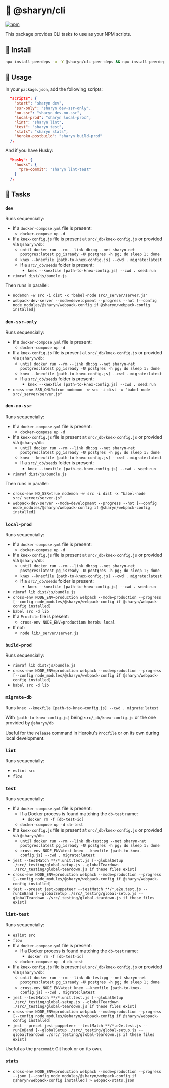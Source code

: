 # 🌹 @sharyn/cli

[![npm](https://img.shields.io/npm/v/@sharyn/cli.svg)](https://www.npmjs.com/package/@sharyn/cli)

This package provides CLI tasks to use as your NPM scripts.

## 🌹 Install

```bash
npx install-peerdeps -o -Y @sharyn/cli-peer-deps && npx install-peerdeps -o -Y -d @sharyn/cli-peer-devdeps && yarn add @sharyn/cli
```

## 🌹 Usage

In your `package.json`, add the following scripts:

```json
  "scripts": {
    "start": "sharyn dev",
    "ssr-only": "sharyn dev-ssr-only",
    "no-ssr": "sharyn dev-no-ssr",
    "local-prod": "sharyn local-prod",
    "lint": "sharyn lint",
    "test": "sharyn test",
    "stats": "sharyn stats",
    "heroku-postbuild": "sharyn build-prod"
  },
```

And if you have Husky:

```json
  "husky": {
    "hooks": {
      "pre-commit": "sharyn lint-test"
    }
  },
```

## 🌹 Tasks

### `dev`

Runs sequencially:

- If a `docker-compose.yml` file is present:
  - `docker-compose up -d`
- If a `knex-config.js` file is present at `src/_db/knex-config.js` or provided via `@sharyn/db`:
  - `until docker run --rm --link db:pg --net sharyn-net postgres:latest pg_isready -U postgres -h pg; do sleep 1; done`
  - `knex --knexfile [path-to-knex-config.js] --cwd . migrate:latest`
  - If a `src/_db/seeds` folder is present:
    - `knex --knexfile [path-to-knex-config.js] --cwd . seed:run`
- `rimraf dist/js/bundle.js`

Then runs in parallel:

- `nodemon -w src -i dist -x "babel-node src/_server/server.js"`
- `webpack-dev-server --mode=development --progress --hot [--config node_modules/@sharyn/webpack-config if @sharyn/webpack-config installed]`

### `dev-ssr-only`

Runs sequencially:

- If a `docker-compose.yml` file is present:
  - `docker-compose up -d`
- If a `knex-config.js` file is present at `src/_db/knex-config.js` or provided via `@sharyn/db`:
  - `until docker run --rm --link db:pg --net sharyn-net postgres:latest pg_isready -U postgres -h pg; do sleep 1; done`
  - `knex --knexfile [path-to-knex-config.js] --cwd . migrate:latest`
  - If a `src/_db/seeds` folder is present:
    - `knex --knexfile [path-to-knex-config.js] --cwd . seed:run`
- `cross-env SSR_ONLY=true nodemon -w src -i dist -x "babel-node src/_server/server.js"`

### `dev-no-ssr`

Runs sequencially:

- If a `docker-compose.yml` file is present:
  - `docker-compose up -d`
- If a `knex-config.js` file is present at `src/_db/knex-config.js` or provided via `@sharyn/db`:
  - `until docker run --rm --link db:pg --net sharyn-net postgres:latest pg_isready -U postgres -h pg; do sleep 1; done`
  - `knex --knexfile [path-to-knex-config.js] --cwd . migrate:latest`
  - If a `src/_db/seeds` folder is present:
    - `knex --knexfile [path-to-knex-config.js] --cwd . seed:run`
- `rimraf dist/js/bundle.js`

Then runs in parallel:

- `cross-env NO_SSR=true nodemon -w src -i dist -x "babel-node src/_server/server.js"`
- `webpack-dev-server --mode=development --progress --hot [--config node_modules/@sharyn/webpack-config if @sharyn/webpack-config installed]`

### `local-prod`

Runs sequencially:

- If a `docker-compose.yml` file is present:
  - `docker-compose up -d`
- If a `knex-config.js` file is present at `src/_db/knex-config.js` or provided via `@sharyn/db`:
  - `until docker run --rm --link db:pg --net sharyn-net postgres:latest pg_isready -U postgres -h pg; do sleep 1; done`
  - `knex --knexfile [path-to-knex-config.js] --cwd . migrate:latest`
  - If a `src/_db/seeds` folder is present:
    - `knex --knexfile [path-to-knex-config.js] --cwd . seed:run`
- `rimraf lib dist/js/bundle.js`
- `cross-env NODE_ENV=production webpack --mode=production --progress [--config node_modules/@sharyn/webpack-config if @sharyn/webpack-config installed]`
- `babel src -d lib`
- If a `Procfile` file is present:
  - `cross-env NODE_ENV=production heroku local`
- If not:
  - `node lib/_server/server.js`

### `build-prod`

Runs sequencially:

- `rimraf lib dist/js/bundle.js`
- `cross-env NODE_ENV=production webpack --mode=production --progress [--config node_modules/@sharyn/webpack-config if @sharyn/webpack-config installed]`
- `babel src -d lib`

### `migrate-db`

Runs `knex --knexfile [path-to-knex-config.js] --cwd . migrate:latest`

With `[path-to-knex-config.js]` being `src/_db/knex-config.js` or the one provided by `@sharyn/db`

Useful for the `release` command in Heroku's `Procfile` or on its own during local development.

### `lint`

Runs sequencially:

- `eslint src`
- `flow`

### `test`

Runs sequencially:

- If a `docker-compose.yml` file is present:
  - If a Docker process is found matching the `db-test` name:
    - `docker rm -f [db-test-id]`
  - `docker-compose up -d db-test`
- If a `knex-config.js` file is present at `src/_db/knex-config.js` or provided via `@sharyn/db`:
  - `until docker run --rm --link db-test:pg --net sharyn-net postgres:latest pg_isready -U postgres -h pg; do sleep 1; done`
  - `cross-env NODE_ENV=test knex --knexfile [path-to-knex-config.js] --cwd . migrate:latest`
- `jest --testMatch **/*.unit.test.js [--globalSetup ./src/_testing/global-setup.js --globalTeardown ./src/_testing/global-teardown.js if these files exist]`
- `cross-env NODE_ENV=production webpack --mode=production --progress [--config node_modules/@sharyn/webpack-config if @sharyn/webpack-config installed]`
- `jest --preset jest-puppeteer --testMatch **/*.e2e.test.js --runInBand [--globalSetup ./src/_testing/global-setup.js --globalTeardown ./src/_testing/global-teardown.js if these files exist]`

### `lint-test`

Runs sequencially:

- `eslint src`
- `flow`
- If a `docker-compose.yml` file is present:
  - If a Docker process is found matching the `db-test` name:
    - `docker rm -f [db-test-id]`
  - `docker-compose up -d db-test`
- If a `knex-config.js` file is present at `src/_db/knex-config.js` or provided via `@sharyn/db`:
  - `until docker run --rm --link db-test:pg --net sharyn-net postgres:latest pg_isready -U postgres -h pg; do sleep 1; done`
  - `cross-env NODE_ENV=test knex --knexfile [path-to-knex-config.js] --cwd . migrate:latest`
- `jest --testMatch **/*.unit.test.js [--globalSetup ./src/_testing/global-setup.js --globalTeardown ./src/_testing/global-teardown.js if these files exist]`
- `cross-env NODE_ENV=production webpack --mode=production --progress [--config node_modules/@sharyn/webpack-config if @sharyn/webpack-config installed]`
- `jest --preset jest-puppeteer --testMatch **/*.e2e.test.js --runInBand [--globalSetup ./src/_testing/global-setup.js --globalTeardown ./src/_testing/global-teardown.js if these files exist]`

Useful as the `precommit` Git hook or on its own.

### `stats`

- `cross-env NODE_ENV=production webpack --mode=production --progress --json [--config node_modules/@sharyn/webpack-config if @sharyn/webpack-config installed] > webpack-stats.json`
